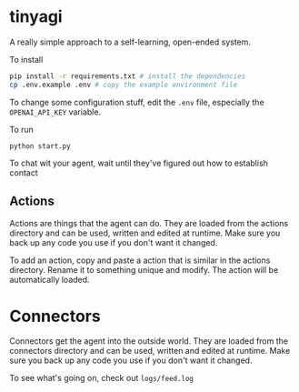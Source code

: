 # tinyagi
A really simple approach to a self-learning, open-ended system.

To install
```sh
pip install -r requirements.txt # install the dependencies
cp .env.example .env # copy the example environment file
```
To change some configuration stuff, edit the `.env` file, especially the `OPENAI_API_KEY` variable.

To run
```
python start.py
```

To chat wit your agent, wait until they've figured out how to establish contact

## Actions
Actions are things that the agent can do. They are loaded from the actions directory and can be used, written and edited at runtime. Make sure you back up any code you use if you don't want it changed.

To add an action, copy and paste a action that is similar in the actions directory. Rename it to something unique and modify. The action will be automatically loaded.

# Connectors
Connectors get the agent into the outside world. They are loaded from the connectors directory and can be used, written and edited at runtime. Make sure you back up any code you use if you don't want it changed.


To see what's going on, check out `logs/feed.log`

